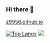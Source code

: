 ### Hi there 👋

[z9956.github.io](https://z9956.github.io/)

[![Top Langs](https://github-readme-stats.vercel.app/api/top-langs/?username=z9956&hide=html,css,scss&layout=compact)](https://github.com/anuraghazra/github-readme-stats)
<img src="https://github-readme-stats.vercel.app/api?username=z9956&show_icons=true&icon_color=805AD5&text_color=718096&bg_color=ffffff&hide_title=true" />
